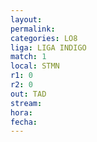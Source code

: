 ```yaml
---
layout: 
permalink: 
categories: LO8
liga: LIGA INDIGO
match: 1
local: STMN
r1: 0
r2: 0
out: TAD
stream: 
hora: 
fecha:
---
```

